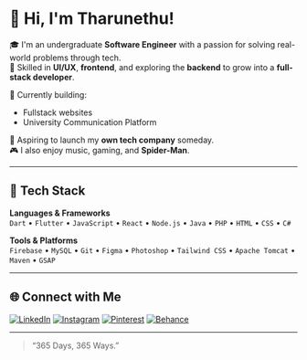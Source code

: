# 👋 Hi, I'm Tharunethu!

🎓 I'm an undergraduate **Software Engineer** with a passion for solving real-world problems through tech.  
🔧 Skilled in **UI/UX**, **frontend**, and exploring the **backend** to grow into a **full-stack developer**.  

🚀 Currently building:
- Fullstack websites
- University Communication Platform

🎯 Aspiring to launch my **own tech company** someday.  
🎮 I also enjoy music, gaming, and **Spider-Man**.

---

## 💼 Tech Stack  
**Languages & Frameworks**  
`Dart` • `Flutter` • `JavaScript` • `React` • `Node.js` • `Java` • `PHP` • `HTML` • `CSS` • `C#`

**Tools & Platforms**  
`Firebase` • `MySQL` • `Git` • `Figma` • `Photoshop` • `Tailwind CSS` • `Apache Tomcat` • `Maven` • `GSAP`

---

## 🌐 Connect with Me

[![LinkedIn](https://img.shields.io/badge/LinkedIn-0077B5?style=for-the-badge&logo=linkedin&logoColor=white)](https://www.linkedin.com/in/tharunethu-gampola-4219a2296?utm_source=share&utm_campaign=share_via&utm_content=profile&utm_medium=ios_app)
[![Instagram](https://img.shields.io/badge/Instagram-E4405F?style=for-the-badge&logo=instagram&logoColor=white)](https://www.instagram.com/tharunethu_03/profilecard/?igsh=cmtzZDhvN2RyMWNi)
[![Pinterest](https://img.shields.io/badge/Pinterest-BD081C?style=for-the-badge&logo=pinterest&logoColor=white)](https://www.pinterest.com/cxlx03)
[![Behance](https://img.shields.io/badge/Behance-1769FF?style=for-the-badge&logo=behance&logoColor=white)](https://www.behance.net/tharunegampola1)

---

> “365 Days, 365 Ways.”
